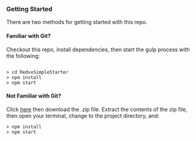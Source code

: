 


### Getting Started

There are two methods for getting started with this repo.

#### Familiar with Git?
Checkout this repo, install dependencies, then start the gulp process with the following:

```

> cd ReduxSimpleStarter
> npm install
> npm start
```

#### Not Familiar with Git?
Click [here](https://github.com/StephenGrider/ReactStarter/releases) then download the .zip file.  Extract the contents of the zip file, then open your terminal, change to the project directory, and:

```
> npm install
> npm start
```
